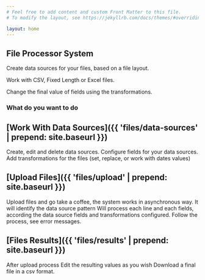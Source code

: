 ```yaml
---
# Feel free to add content and custom Front Matter to this file.
# To modify the layout, see https://jekyllrb.com/docs/themes/#overriding-theme-defaults

layout: home
---
```


## File Processor System

Create data sources for your files, based on a file layout.

Work with CSV, Fixed Length or Excel files.

Change the final value of fields using the transformations.

### What do you want to do

## [Work With Data Sources]({{ 'files/data-sources' | prepend: site.baseurl }})

Create, edit and delete data sources.
Configure fields for your data sources.
Add transformations for the files (set, replace, or work with dates values)

## [Upload Files]({{ 'files/upload' | prepend: site.baseurl }})

Upload files and go take a coffee, the system works in asynchronous way.
It will identify the data source pattern
Will process each line and each fields, according the data source fields and transformations configured.
Follow the process, see error messages.

## [Files Results]({{ 'files/results' | prepend: site.baseurl }})

After upload process
Edit the resulting values as you wish
Download a final file in a csv format.
